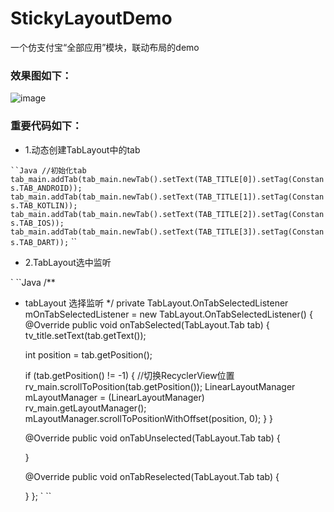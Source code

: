 # StickyLayoutDemo
一个仿支付宝“全部应用”模块，联动布局的demo

### 效果图如下：
![image](https://github.com/lyh1299259684/StickyLayoutDemo/blob/master/app/src/main/Gif/result_image.gif)

### 重要代码如下：

* 1.动态创建TabLayout中的tab

` ``Java
//初始化tab
tab_main.addTab(tab_main.newTab().setText(TAB_TITLE[0]).setTag(Constans.TAB_ANDROID));
tab_main.addTab(tab_main.newTab().setText(TAB_TITLE[1]).setTag(Constans.TAB_KOTLIN));
tab_main.addTab(tab_main.newTab().setText(TAB_TITLE[2]).setTag(Constans.TAB_IOS));
tab_main.addTab(tab_main.newTab().setText(TAB_TITLE[3]).setTag(Constans.TAB_DART));
` ``

* 2.TabLayout选中监听

` ``Java
/**
 * tabLayout 选择监听
 */
private TabLayout.OnTabSelectedListener mOnTabSelectedListener = new TabLayout.OnTabSelectedListener() {
   @Override
   public void onTabSelected(TabLayout.Tab tab) {
      tv_title.setText(tab.getText());

      int position = tab.getPosition();

      if (tab.getPosition() != -1) {  //切换RecyclerView位置
          rv_main.scrollToPosition(tab.getPosition());
          LinearLayoutManager mLayoutManager = (LinearLayoutManager) rv_main.getLayoutManager();
          mLayoutManager.scrollToPositionWithOffset(position, 0);
       }
    }

    @Override
    public void onTabUnselected(TabLayout.Tab tab) {

    }

    @Override
    public void onTabReselected(TabLayout.Tab tab) {

    }
};
` ``
